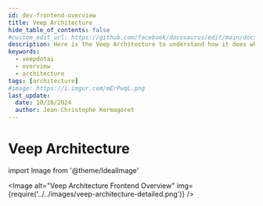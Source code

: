 ```yaml
---
id: dev-frontend-overview
title: Veep Architecture
hide_table_of_contents: false
#custom_edit_url: https://github.com/facebook/docusaurus/edit/main/docs/api-doc-markdown.md
description: Here is the Veep Architecture to understand how it does what it does
keywords:
  - veepdotai
  - overview
  - architecture
tags: [architecture]
#image: https://i.imgur.com/mErPwqL.png
last_update:
  date: 10/28/2024
  author: Jean-Christophe Kermagoret
---
```


# Veep Architecture

<div class="w70">
import Image from '@theme/IdealImage'

<Image alt="Veep Architecture Frontend Overview" img={require('../../images/veep-architecture-detailed.png')} />
</div>
